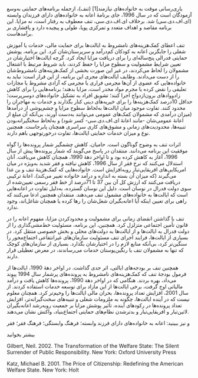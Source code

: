   یاری‌رسانی موقت به خانواده‌های نیازمند[1] (تنف)، ازجمله برنامه‌های حمایتی به‌وسع آزمودگان است که در سال 1996، جای برنامۀ اعانه به خانواده‌های دارای فرزندان وابسته (ای.اف.دی.سی) شد. برخلاف ای.اف.دی.سی، تنف معطوف به رفتار است، نه مزایا. این برنامه مقاصد و اهداف متعدد و تمرکزی پویا، طولی و پیچیده دارد و پافشاری بر برآمدهاست.

تنف اعطای کمک‌هزینه‌های نامشروط به ایالت‌ها برای حمایت مالی، خدمات یا آموزش شغلی را جایگزین اعانه به کودکان کم‌درآمد و سرپرستان‌شان کرد. این برنامه، پوشش حمایتی فدرالی پنج‌ساله‌ای را برای دریافت مزایا ایجاد کرد. گرچه ایالت‌ها اختیارشان در تعیین شرایط مشمولیت و سطوح مزایا را حفظ کردند، باید شروط مرتبط با اشتغال مشمولان را لحاظ می‌کردند، در غیر این صورت بخشی از کمک‌هزینه‌های نامشروط‌شان را از دست می‌‌دادند. وظایف ایالت‌های مجری این برنامه، از این قرار است: نباید به خانواده‌هایی که عضوی از آن‌ها مجرمی فراری یا مجرمی که آزادی مشروط یا مجازات تعلیقی‌ را نقض کرده یا مجرم مواد مخدر است، مزایا بدهند؛ برنامه‌هایی را برای کاهش زادووادهای برون‌ازدواج اجرا کنند؛ تشویق افراد به تشکیل خانواده‌های دوسرپرست؛ حداقل 10درصد کمک‌هزینه‌ها را برای خیریه‌های دینی کنار بگذارند و خدمات به مهاجران را محدود کنند. تفاوت موجود میان ایالت‌ها به‌لحاظ سطوح مزایا و چشم‌پوشی از درآمدها (میزان درآمدی که مشمولان کمک‌های عمومی می‌توانند به‌دست آورند، بی‌آنکه آن مبلغ از اعانۀ عمومی‌شان -مانند اعانۀ ای.اف.دی.سی- کسر شود) و به‌لحاظ سختگیرانه‌بودن تنبیه‌ها، محدودیت‌های زمانی و مشوق‌های کاری سراسری همچنان پابرجاست. همچنین نوع و میزان خدمات حمایتی ایالت‌ها، تفاوت درخورتوجهی باهم دارند.

اثرات تنف به وضوح گوناگون است. حامیان، کاهش چشمگیر شمار پرونده‌ها را گواه موفقیت این برنامه می‌دانند. منتقدان در پاسخ می‌گویند که شمار پرونده‌ها پیش از سال 1996، آغاز به کاهش کرده بود و تا اواخر دهۀ 1990، همچنان کاهش می‌یافت. آنان استدلال می‌کنند که نرخ فقر از سال 1996، کاهش نیافته و فقر شدید به‌ویژه در میان امریکایی‌های افریقایی‌تبار رو‌به‌افزایش است. خانواده‌هایی که کمک‌هزینۀ تنف و بن غذا می‌گیرند (که میزان آن بسته به اندازه و درآمد خانواده تغییر می‌کند)، اعانۀ ترکیبی دریافت می‌کنند که ارزش کل آن بین 37 تا 71درصد از خط فقر رسمی تعیین‌شده از سوی دولت فدرال در نوسان است. دلیل این نوسان گسترده، به‌دلیل تفاوت در اعانه‌هایی است که ایالت‌ها به خانواده‌های مشمول تنف می‌دهند. منتقدان همچنین ادعا می‌کنند که راهی برای تعیین اینکه آیا اعانه‌بگیران شغل‌شان را رها کرده یا همچنان شاغل‌اند، وجود ندارد.

تنف با گذاشتن انقضای زمانی برای مشمولیت و محدودکردن مزایا، مفهوم اعانه را در قانون تأمین اجتماعی متزلزل کرد. همچنین، این برنامه، مسئولیت خط‌مشی‌گذاری را از دولت فدرال به ایالت‌ها و از ایالت‌ها به دولت‌های محلی و بخش خصوصی منتقل کرد. در بسیاری از ایالت‌ها، فرایند اجرای تنف مسئولیت سازمان‌های غیرانتفاعی اجتماع‌محور را سنگین‌تر کرد، بی‌آنکه منابع لازم را در اختیارشان بگذارد. بسیاری از سازمان‌های کوچک که تنها به مشمولان تنف یا رنگین‌پوستان خدمات می‌رساندند، در معرض تعطیلی قرار دارند.

همچنین تنف بر بودجه‌های ایالتی، اثر جدی گذاشت. در اواخر دهۀ 1990، ایالت‌ها از فرمول بودجۀ تنف که کمک‌هزینه‌های نامشروط به پرونده‌های پرشمار سال 1994 پیوند می‌داد، بهره بردند. هنگامی که در اواخر دهة 1990، پرونده‌ها کاهش یافت و درآمد مالیاتی اوج گرفت، برخی ایالت‌ها از این مازاد برای توسعه خدمات استفاده کردند. از سال 2001، افزایش تعداد پرونده‌ها، بحران مالی ایالت‌ها را وخیم‌تر کرد. همچنان معلوم نیست که در آینده ایالت‌ها، چگونه به ملزومات شغلی و تنبیه‌های سخت‌گیرانه‌تر، افزایش تعداد پرونده‌ها در رکودهای آینده، تأثیر پوشش مزایا بر جمعیت روبه‌رشد اعانه‌بگیران لاتین‌تبار و افریقایی‌تبار و بدترشدن نظام‌های حمایتی اجتماع‌بنیاد، واکنش نشان می‌دهند.

و نیز ببینید: اعانه به خانواده‌های دارای فرزند وابسته؛ فرهنگ وابستگی؛ فرهنگ فقر؛ فقر

بیشتر بخوانید

Gilbert, Neil. 2002. The Transformation of the Welfare State: The Silent Surrender of Public Responsibility. New York: Oxford University Press

Katz, Michael B. 2001. The Price of Citizenship: Redefining the American Welfare State. New York: Holt

 

 